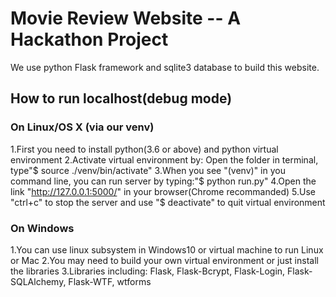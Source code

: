 # Movie Review Website -- A Hackathon Project

We use python Flask framework and sqlite3 database to build this website.

## How to run localhost(debug mode)

### On Linux/OS X (via our venv)

1.First you need to install python(3.6 or above) and python virtual environment
2.Activate virtual environment by: Open the folder in terminal, type"$ source ./venv/bin/activate"
3.When you see "(venv)" in you command line, you can run server by typing:"$ python run.py"
4.Open the link "http://127.0.0.1:5000/" in your browser(Chrome recommanded)
5.Use "ctrl+c" to stop the server and use "$ deactivate" to quit virtual environment

### On Windows

1.You can use linux subsystem in Windows10 or virtual machine to run Linux or Mac
2.You may need to build your own virtual environment or just install the libraries
3.Libraries including: Flask, Flask-Bcrypt, Flask-Login, Flask-SQLAlchemy, Flask-WTF, wtforms
